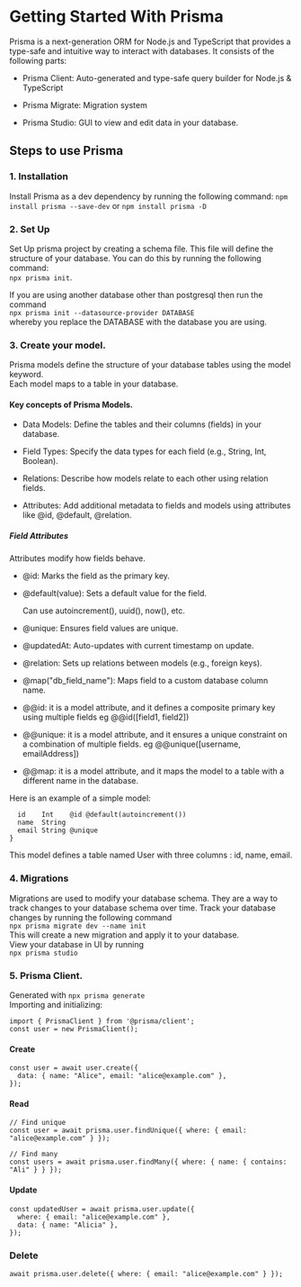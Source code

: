 # Getting Started With Prisma

Prisma is a next-generation ORM for Node.js and TypeScript that provides a type-safe and intuitive way to interact with databases.
 It consists of the following parts:

* Prisma Client: Auto-generated and type-safe query builder for Node.js & TypeScript

* Prisma Migrate: Migration system

* Prisma Studio: GUI to view and edit data in your database.

## Steps to use Prisma
### 1. Installation
Install Prisma as a dev dependency by running the following command: `npm install prisma --save-dev` or `npm install prisma -D` 


### 2. Set Up
Set Up prisma project by creating a schema file. This file will define the structure of your database. You can do this by running the following command:<br> `npx prisma init`. <br>


If you are using another database other than postgresql then run the command<br> `npx prisma init --datasource-provider DATABASE`<br> whereby you replace the DATABASE with the database you are using.<br>



### 3. Create your model.
Prisma models define the structure of your database tables using the model keyword.<br>
Each model maps to a table in your database.<br>

#### Key concepts of Prisma Models. 
 * Data Models: Define the tables and their columns (fields) in your database.

* Field Types: Specify the data types for each field (e.g., String, Int, Boolean).

* Relations: Describe how models relate to each other using relation fields.

* Attributes: Add additional metadata to fields and models using attributes like @id, @default, @relation.

##### Field Attributes
Attributes modify how fields behave.

* @id: Marks the field as the primary key.

* @default(value): Sets a default value for the field.

    Can use autoincrement(), uuid(), now(), etc.

* @unique: Ensures field values are unique.

* @updatedAt: Auto-updates with current timestamp on update.

* @relation: Sets up relations between models (e.g., foreign keys).

* @map("db_field_name"): Maps field to a custom database column name.
* @@id: it is a model attribute, and it defines a composite primary key using multiple fields eg @@id([field1, field2])

* @@unique: it is a model attribute, and it ensures a unique constraint on a combination of multiple fields. eg @@unique([username, emailAddress])

* @@map: it is a model attribute, and it maps the model to a table with a different name in the database.


Here is an example of a simple model:
```model User {
  id    Int    @id @default(autoincrement())
  name  String
  email String @unique
}
```
This model defines a table named User with three columns : id, name, email.<br>

### 4. Migrations
Migrations are used to modify your database schema. They are a way to track changes to your database schema over time. 
Track your database changes by running the following command<br> `npx prisma migrate dev --name init`<br>
This will create a new migration and apply it to your database.<br>
View your database in UI by running <br> `npx prisma studio`

### 5. Prisma Client.
Generated with `npx prisma generate`<br>
Importing and initializing: <br> 
```
import { PrismaClient } from '@prisma/client';
const user = new PrismaClient();
```


#### Create
```
const user = await user.create({
  data: { name: "Alice", email: "alice@example.com" },
});
```
#### Read
```
// Find unique
const user = await prisma.user.findUnique({ where: { email: "alice@example.com" } });

// Find many 
const users = await prisma.user.findMany({ where: { name: { contains: "Ali" } } });
```
#### Update
```
const updatedUser = await prisma.user.update({
  where: { email: "alice@example.com" },
  data: { name: "Alicia" },
});
```
### Delete
```
await prisma.user.delete({ where: { email: "alice@example.com" } });
```




 




  





